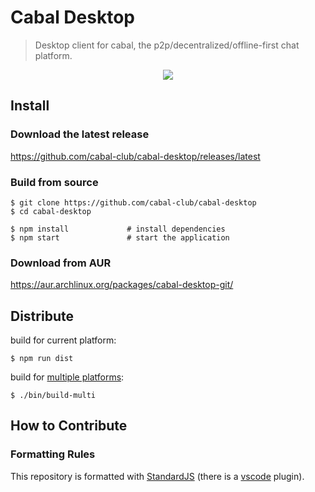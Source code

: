 # Cabal Desktop

> Desktop client for cabal, the p2p/decentralized/offline-first chat platform.

<center><img src="screenshot.png"/></center>

## Install

### Download the latest release

https://github.com/cabal-club/cabal-desktop/releases/latest

### Build from source

```
$ git clone https://github.com/cabal-club/cabal-desktop
$ cd cabal-desktop

$ npm install             # install dependencies
$ npm start               # start the application
```

### Download from AUR
https://aur.archlinux.org/packages/cabal-desktop-git/

## Distribute

build for current platform:

```
$ npm run dist
```

build for [multiple platforms](https://www.electron.build/multi-platform-build#docker):

```
$ ./bin/build-multi
```

## How to Contribute

### Formatting Rules

This repository is formatted with [StandardJS](https://standardjs.com/) (there is a [vscode](https://marketplace.visualstudio.com/items?itemName=chenxsan.vscode-standardjs) plugin).
